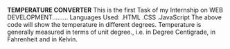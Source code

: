 **TEMPERATURE CONVERTER**
This is the first Task of my Internship on WEB DEVELOPMENT.........
Languages Used:
        .HTML
        .CSS
        .JavaScript
The above code will show the temperature in different degrees.
Temperature is generally measured in terms of unit degree., i.e. in Degree Centigrade, in Fahrenheit and in Kelvin.
